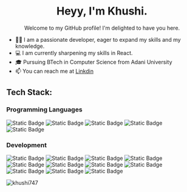  

<h1 align="center">Heyy, I'm Khushi.</h1>
<p align="center">Welcome to my GitHub profile! I'm delighted to have you here.</p>
 
- 👩‍💻 I am a passionate developer, eager to expand my skills and my knowledge.
- 💻 I am currently sharpening my skills in React.
- 🎓 Pursuing BTech in Computer Science from Adani University
- 📫 You can reach me at <a href="www.linkedin.com/in/khushi-shukla-8b5928237">Linkdin</a>  



<h2 align="left">Tech Stack:</h2>

<h3 align="left">Programming Languages</h3>
<p align="left">
<img alt="Static Badge" src="https://img.shields.io/badge/C%2B%2B-black?style=for-the-badge&logo=C%2B%2B&logoSize=amd">
<img alt="Static Badge" src="https://img.shields.io/badge/Javascript-black?style=for-the-badge&logo=Javascript&logoSize=amd">
<img alt="Static Badge" src="https://img.shields.io/badge/Python-black?style=for-the-badge&logo=python&logoSize=amd">
<img alt="Static Badge" src="https://img.shields.io/badge/C-black?style=for-the-badge&logo=c&logoSize=amd">
<img alt="Static Badge" src="https://img.shields.io/badge/Java-black?style=for-the-badge&logo=java&logoSize=amd">
</p>



<h3 align="left">Development</h3>
<p align="left">
<img alt="Static Badge" src="https://img.shields.io/badge/HTML5-black?logo=HTML5&logoSize=amd">
<img alt="Static Badge" src="https://img.shields.io/badge/CSS-black?logo=CSS&logoSize=amd">
<img alt="Static Badge" src="https://img.shields.io/badge/bootstrap-black?logo=Bootstrap&logoSize=amd">
<img alt="Static Badge" src="https://img.shields.io/badge/TailwindCSS-black?logo=TailwindCSS&logoSize=amd">
<img alt="Static Badge" src="https://img.shields.io/badge/MongoDB-black?logo=MongoDB&logoSize=amd">
<img alt="Static Badge" src="https://img.shields.io/badge/Express.JS-black?logo=Express&logoSize=amd">
<img alt="Static Badge" src="https://img.shields.io/badge/react-black?logo=React&logoSize=amd">
<img alt="Static Badge" src="https://img.shields.io/badge/Node.JS-black?logo=Node&logoSize=amd">
<img alt="Static Badge" src="https://img.shields.io/badge/MySQL-black?logo=MySQL&logoSize=amd">
<img alt="Static Badge" src="https://img.shields.io/badge/%20Postman-black?logo=Postman&logoSize=amd">
<img alt="Static Badge" src="https://img.shields.io/badge/Git-black?logo=Git&logoSize=amd">
</p>
 


 

<p><img align="center" src="https://github-readme-stats.vercel.app/api/top-langs?username=khushi747&show_icons=true&locale=en&layout=compact" alt="khushi747" /></p>
